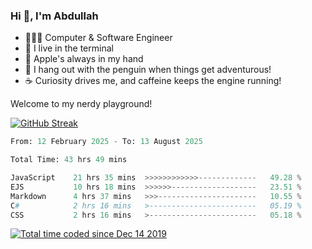 <h3>Hi 👋, I'm Abdullah</h3>

- 👨🏻‍💻 Computer & Software Engineer
- 🖤 I live in the terminal
- 🍎 Apple's always in my hand
- 🐧 I hang out with the penguin when things get adventurous!
- ☕ Curiosity drives me, and caffeine keeps the engine running!

Welcome to my nerdy playground!

[![GitHub Streak](https://streak-stats.demolab.com?user=al3bad&theme=transparent&date_format=j%20M%5B%20Y%5D)](https://git.io/streak-stats)

<!--START_SECTION:waka-->

```python
From: 12 February 2025 - To: 13 August 2025

Total Time: 43 hrs 49 mins

JavaScript    21 hrs 35 mins  >>>>>>>>>>>>-------------   49.28 %
EJS           10 hrs 18 mins  >>>>>>-------------------   23.51 %
Markdown      4 hrs 37 mins   >>>----------------------   10.55 %
C#            2 hrs 16 mins   >------------------------   05.19 %
CSS           2 hrs 16 mins   >------------------------   05.18 %
```

<!--END_SECTION:waka-->

<p>
  <a href="https://wakatime.com/@ce2a2aac-0d6b-4d65-b864-8a4bcaf12967"><img src="https://wakatime.com/badge/user/ce2a2aac-0d6b-4d65-b864-8a4bcaf12967.svg" alt="Total time coded since Dec 14 2019" /></a>
</p>
